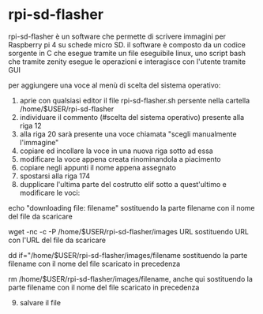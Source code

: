 # rpi-sd-flasher
rpi-sd-flasher è un software che permette di scrivere immagini per Raspberry pi 4 su schede micro SD.
il software è composto da un codice sorgente in C che esegue tramite un file eseguibile linux, uno script bash che tramite zenity esegue le operazioni e interagisce con l'utente tramite GUI

per aggiungere una voce al menù di scelta del sistema operativo:
1) aprie con qualsiasi editor il file rpi-sd-flasher.sh persente nella cartella /home/$USER/rpi-sd-flasher
2) individuare il commento (#scelta del sistema operativo) presente alla riga 12
3) alla riga 20 sarà presente una voce chiamata "scegli manualmente l'immagine"
4) copiare ed incollare la voce in una nuova riga sotto ad essa
5) modificare la voce appena creata rinominandola a piacimento
6) copiare negli appunti il nome appena assegnato
7) spostarsi alla riga 174
8) dupplicare l'ultima parte del costrutto elif sotto a quest'ultimo e modificare le voci:

echo "downloading file: filename" sostituendo la parte filename con il nome del file da scaricare

wget  -nc -c -P /home/$USER/rpi-sd-flasher/images URL sostituendo URL con l'URL del file da scaricare

dd if="/home/$USER/rpi-sd-flasher/images/filename sostituendo la parte filename con il nome del file scaricato in precedenza

rm /home/$USER/rpi-sd-flasher/images/filename, anche qui sostituendo la parte filename con il nome del file scaricato in precedenza

9) salvare il file
